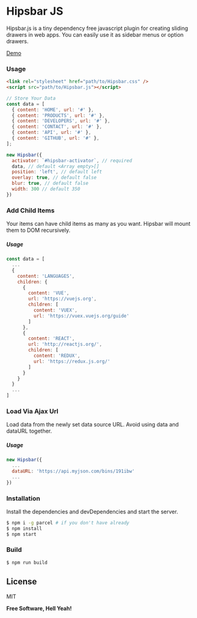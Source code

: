 

# Hipsbar JS

Hipsbar.js is a tiny dependency free javascript plugin for creating sliding drawers in web apps. You can easily use it as sidebar menus or option drawers.

[Demo](https://hamittokay.github.io/hipsbarjs)

### Usage
```html
<link rel="stylesheet" href="path/to/Hipsbar.css" />
<script src="path/to/Hipsbar.js"></script>
```

```javascript
// Store Your Data
const data = [
  { content: 'HOME', url: '#' },
  { content: 'PRODUCTS', url: '#' },
  { content: 'DEVELOPERS', url: '#' },
  { content: 'CONTACT', url: '#' },
  { content: 'API', url: '#' },
  { content: 'GITHUB', url: '#' },
];

new Hipsbar({
  activator: `#hipsbar-activator`, // required
  data, // default <Array empty>[]
  position: 'left', // default left
  overlay: true, // default false
  blur: true, // default false
  width: 300 // default 350
})
```

### Add Child Items
Your items can have child items as many as you want. Hipsbar will mount them to DOM recursively.
##### Usage
```javascript
const data = [
  ...
  {
    content: 'LANGUAGES',
    children: {
      {
        content: 'VUE',
        url: 'https://vuejs.org',
        children: [
          content: 'VUEX',
          url: 'https://vuex.vuejs.org/guide'
        ]
      },
      {
        content: 'REACT',
        url: 'http://reactjs.org/',
        children: [
          content: 'REDUX',
          url: 'https://redux.js.org/'
        ]
      }
    }
  }
  ...
]
```
### Load Via Ajax Url
Load data from the newly set data source URL.
Avoid using data and dataURL together.
##### Usage
```javascript
new Hipsbar({
  ...
  dataURL: 'https://api.myjson.com/bins/191ibw'
  ...
})
```
### Installation
Install the dependencies and devDependencies and start the server.
```sh
$ npm i -g parcel # if you don't have already
$ npm install
$ npm start
```
### Build
```sh
$ npm run build
```
License
----

MIT

**Free Software, Hell Yeah!**
